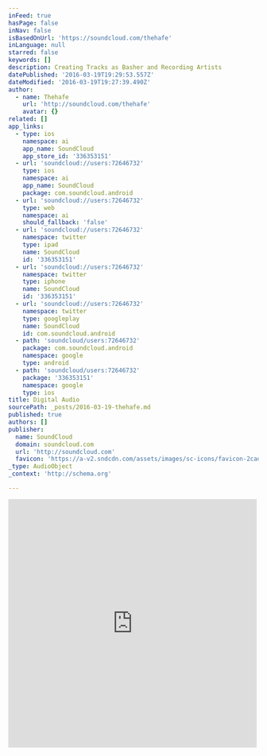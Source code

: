 ```yaml
---
inFeed: true
hasPage: false
inNav: false
isBasedOnUrl: 'https://soundcloud.com/thehafe'
inLanguage: null
starred: false
keywords: []
description: Creating Tracks as Basher and Recording Artists
datePublished: '2016-03-19T19:29:53.557Z'
dateModified: '2016-03-19T19:27:39.490Z'
author:
  - name: Thehafe
    url: 'http://soundcloud.com/thehafe'
    avatar: {}
related: []
app_links:
  - type: ios
    namespace: ai
    app_name: SoundCloud
    app_store_id: '336353151'
  - url: 'soundcloud://users:72646732'
    type: ios
    namespace: ai
    app_name: SoundCloud
    package: com.soundcloud.android
  - url: 'soundcloud://users:72646732'
    type: web
    namespace: ai
    should_fallback: 'false'
  - url: 'soundcloud://users:72646732'
    namespace: twitter
    type: ipad
    name: SoundCloud
    id: '336353151'
  - url: 'soundcloud://users:72646732'
    namespace: twitter
    type: iphone
    name: SoundCloud
    id: '336353151'
  - url: 'soundcloud://users:72646732'
    namespace: twitter
    type: googleplay
    name: SoundCloud
    id: com.soundcloud.android
  - path: 'soundcloud/users:72646732'
    package: com.soundcloud.android
    namespace: google
    type: android
  - path: 'soundcloud/users:72646732'
    package: '336353151'
    namespace: google
    type: ios
title: Digital Audio
sourcePath: _posts/2016-03-19-thehafe.md
published: true
authors: []
publisher:
  name: SoundCloud
  domain: soundcloud.com
  url: 'http://soundcloud.com'
  favicon: 'https://a-v2.sndcdn.com/assets/images/sc-icons/favicon-2cadd14b.ico'
_type: AudioObject
_context: 'http://schema.org'

---
```

<iframe src="https://cdn.embedly.com/widgets/media.html?src=https%3A%2F%2Fw.soundcloud.com%2Fplayer%2F%3Fvisual%3Dtrue%26url%3Dhttp%253A%252F%252Fapi.soundcloud.com%252Fusers%252F72646732%26show_artwork%3Dtrue&amp;url=https%3A%2F%2Fsoundcloud.com%2Fthehafe&amp;image=http%3A%2F%2Fi1.sndcdn.com%2Favatars-000198678198-b9awd4-t500x500.jpg&amp;key=b7d04c9b404c499eba89ee7072e1c4f7&amp;type=text%2Fhtml&amp;schema=soundcloud" width="500" height="500" scrolling="no" frameborder="0" allowfullscreen="allowfullscreen" style=""></iframe>